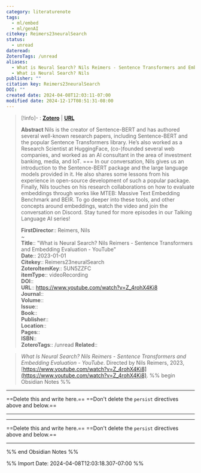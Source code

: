 ```yaml
---
category: literaturenote
tags:
  - ml/embed
  - ml/genAI
citekey: Reimers23neuralSearch
status:
  - unread
dateread: 
ZoteroTags: /unread
aliases:
  - What is Neural Search? Nils Reimers - Sentence Transformers and Embedding Evaluation - YouTube
  - What is Neural Search? Nils
publisher: ""
citation key: Reimers23neuralSearch
DOI: ""
created date: 2024-04-08T12:03:11-07:00
modified date: 2024-12-17T08:51:31-08:00
---
```


> [!info]- : [**Zotero**](zotero://select/library/items/5UN5ZZFC)   | [**URL**](https://www.youtube.com/watch?v=Z_4rohX4Ki8)
>
> 
> **Abstract**
> Nils is the creator of Sentence-BERT and has authored several well-known research papers, including Sentence-BERT and the popular Sentence Transformers library. He’s also worked as a Research Scientist at HuggingFace, (co-)founded several web companies, and worked as an AI consultant in the area of investment banking, media, and IoT.  ===  In our conversation, Nils gives us an introduction to the Sentence-BERT package and the large language models provided in it. He also shares some lessons from his experience in open-source development of such a popular package. Finally, Nils touches on his research collaborations on how to evaluate embeddings through works like MTEB: Massive Text Embedding Benchmark and BEIR.  To go deeper into these tools, and other concepts around embeddings, watch the video and join the conversation on Discord. Stay tuned for more episodes in our Talking Language AI series!
> 
> 
> **FirstDirector**:: Reimers, Nils  
~    
> **Title**:: "What is Neural Search? Nils Reimers - Sentence Transformers and Embedding Evaluation - YouTube"  
> **Date**:: 2023-01-01  
> **Citekey**:: Reimers23neuralSearch  
> **ZoteroItemKey**:: 5UN5ZZFC  
> **itemType**:: videoRecording  
> **DOI**::   
> **URL**:: https://www.youtube.com/watch?v=Z_4rohX4Ki8  
> **Journal**::   
> **Volume**::   
> **Issue**::   
> **Book**::   
> **Publisher**::   
> **Location**::    
> **Pages**::   
> **ISBN**::   
> **ZoteroTags**:: /unread
>**Related**:: 

> _What Is Neural Search? Nils Reimers - Sentence Transformers and Embedding Evaluation - YouTube_. Directed by Nils Reimers, 2023, [https://www.youtube.com/watch?v=Z_4rohX4Ki8](https://www.youtube.com/watch?v=Z_4rohX4Ki8).
%% begin Obsidian Notes %%
___
==Delete this and write here.==
==Don't delete the `persist` directives above and below.==
___
___
==Delete this and write here.==
==Don't delete the `persist` directives above and below.==
___
%% end Obsidian Notes %%



%% Import Date: 2024-04-08T12:03:18.307-07:00 %%
